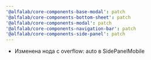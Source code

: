 ```yaml
---
'@alfalab/core-components-base-modal': patch
'@alfalab/core-components-bottom-sheet': patch
'@alfalab/core-components-modal': patch
'@alfalab/core-components-navigation-bar': patch
'@alfalab/core-components-side-panel': patch
---
```


- Изменена нода с overflow: auto в SidePanelMobile
